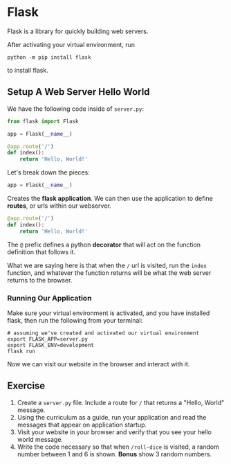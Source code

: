 # Flask

Flask is a library for quickly building web servers.

After activating your virtual environment, run

```
python -m pip install flask
```

to install flask.

## Setup A Web Server Hello World

We have the following code inside of `server.py`:

```python
from flask import Flask

app = Flask(__name__)

@app.route('/')
def index():
    return 'Hello, World!'
```

Let's break down the pieces:

```python
app = Flask(__name__)
```

Creates the **flask application**. We can then use the application to define
**routes**, or urls within our webserver.

```python
@app.route('/')
def index():
    return 'Hello, World!'
```

The `@` prefix defines a python **decorator** that will act on the function
definition that follows it.

What we are saying here is that when the `/` url is visited, run the `index`
function, and whatever the function returns will be what the web server returns
to the browser.

### Running Our Application

Make sure your virtual environment is activated, and you have installed flask,
then run the following from your terminal:

```
# assuming we've created and activated our virtual environment
export FLASK_APP=server.py
export FLASK_ENV=development
flask run
```

Now we can visit our website in the browser and interact with it.

## Exercise

1. Create a `server.py` file. Include a route for `/` that returns a "Hello,
   World" message.
1. Using the curriculum as a guide, run your application and read the messages
   that appear on application startup.
1. Visit your website in your browser and verify that you see your hello world
   message.
1. Write the code necessary so that when `/roll-dice` is visited, a random
   number between 1 and 6 is shown. **Bonus** show 3 random numbers.
